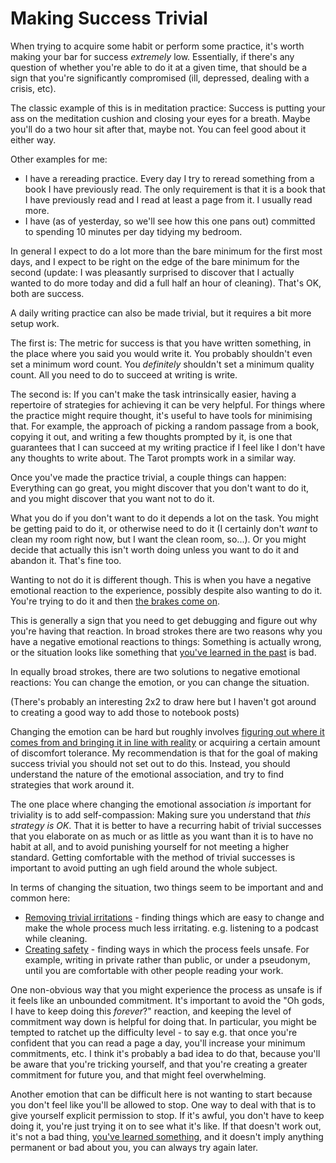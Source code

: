 # Making Success Trivial

When trying to acquire some habit or perform some practice, it's worth making your bar for success *extremely* low. Essentially, if there's any question of whether you're able to do it at a given time, that should be a sign that you're significantly compromised (ill, depressed, dealing with a crisis, etc).

The classic example of this is in meditation practice: Success is putting your ass on the meditation cushion and closing your eyes for a breath. Maybe you'll do a two hour sit after that, maybe not. You can feel good about it either way.

Other examples for me:

* I have a rereading practice. Every day I try to reread something from a book I have previously read. The only requirement is that it is a book that I have previously read and I read at least a page from it. I usually read more.
* I have (as of yesterday, so we'll see how this one pans out) committed to spending 10 minutes per day tidying my bedroom.

In general I expect to do a lot more than the bare minimum for the first most days, and I expect to be right on the edge of the bare minimum for the second (update: I was pleasantly surprised to discover that I actually wanted to do more today and did a full half an hour of cleaning). That's OK, both are success.

A daily writing practice can also be made trivial, but it requires a bit more setup work.

The first is: The metric for success is that you have written something, in the place where you said you would write it. You probably shouldn't even set a minimum word count. You *definitely* shouldn't set a minimum quality count. All you need to do to succeed at writing is write.

The second is: If you can't make the task intrinsically easier, having a repertoire of strategies for achieving it can be very helpful. For things where the practice might require thought, it's useful to have tools for minimising that. For example, the approach of picking a random passage from a book, copying it out, and writing a few thoughts prompted by it, is one that guarantees that I can succeed at my writing practice if I feel like I don't have any thoughts to write about. The Tarot prompts work in a similar way.

Once you've made the practice trivial, a couple things can happen:
Everything can go great, you might discover that you don't want to do it, and you might discover that you want not to do it.

What you do if you don't want to do it depends a lot on the task. You might be getting paid to do it, or otherwise need to do it (I certainly don't *want* to clean my room right now, but I want the clean room, so...). Or you might decide that actually this isn't worth doing unless you want to do it and abandon it. That's fine too.

Wanting to not do it is different though. This is when you have a negative emotional reaction to the experience, possibly despite also wanting to do it. You're trying to do it and then [the brakes come on](https://notebook.drmaciver.com/posts/2020-04-20-10:52.html).

This is generally a sign that you need to get debugging and figure out why you're having that reaction. In broad strokes there are two reasons why you have a negative emotional reactions to things: Something is actually wrong, or the situation looks like something that [you've learned in the past](https://notebook.drmaciver.com/posts/2020-02-20-09:31.html) is bad.

In equally broad strokes, there are two solutions to negative emotional reactions: You can change the emotion, or you can change the situation.

(There's probably an interesting 2x2 to draw here but I haven't got around to creating a good way to add those to notebook posts)

Changing the emotion can be hard but roughly involves [figuring out where it comes from and bringing it in line with reality](https://notebook.drmaciver.com/posts/2020-03-14-13:55.html) or acquiring a certain amount of discomfort tolerance. My recommendation is that for the goal of making success trivial you should not set out to do this. Instead, you should understand the nature of the emotional association, and try to find strategies that work around it.

The one place where changing the emotional association *is* important for triviality is to add self-compassion: Making sure you understand that *this strategy is OK*. That it is better to have a recurring habit of trivial successes that you elaborate on as much or as little as you want than it is to have no habit at all, and to avoid punishing yourself for not meeting a higher standard. Getting comfortable with the method of trivial successes is important to avoid putting an ugh field around the whole subject.

In terms of changing the situation, two things seem to be important and and common here:

* [Removing trivial irritations](https://notebook.drmaciver.com/posts/2020-04-11-14:47.html) - finding things which are easy to change and make the whole process much less irritating. e.g. listening to a podcast while cleaning.
* [Creating safety](https://notebook.drmaciver.com/posts/2020-03-18-11:24.html) - finding ways in which the process feels unsafe. For example, writing in private rather than public, or under a pseudonym, until you are comfortable with other people reading your work.

One non-obvious way that you might experience the process as unsafe is if it feels like an unbounded commitment. It's important to avoid the "Oh gods, I have to keep doing this *forever*?" reaction, and keeping the level of commitment way down is helpful for doing that. In particular, you might be tempted to ratchet up the difficulty level - to say e.g. that once you're confident that you can read a page a day, you'll increase your minimum commitments, etc. I think it's probably a bad idea to do that, because you'll be aware that you're tricking yourself, and that you're creating a greater commitment for future you, and that might feel overwhelming.

Another emotion that can be difficult here is not wanting to start because you don't feel like you'll be allowed to stop. One way to deal with that is to give yourself explicit permission to stop. If it's awful, you don't have to keep doing it, you're just trying it on to see what it's like. If that doesn't work out, it's not a bad thing, [you've learned something](https://notebook.drmaciver.com/posts/2020-02-26-16:07.html), and it doesn't imply anything permanent or bad about you, you can always try again later.
